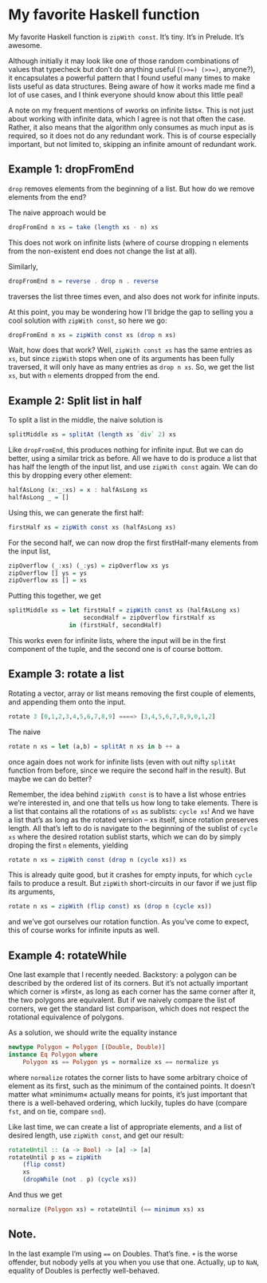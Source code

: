 # My favorite Haskell function

My favorite Haskell function is `zipWith const`. It’s tiny. It’s in Prelude.
It’s awesome.

Although initially it may look like one of those random combinations of values
that typecheck but don’t do anything useful (`(>>=) (>>=)`, anyone?), it
encapsulates a powerful pattern that I found useful many times to make lists
useful as data structures. Being aware of how it works made me find a lot of use
cases, and I think everyone should know about this little peal!

A note on my frequent mentions of »works on infinite lists«. This is not just
about working with infinite data, which I agree is not that often the case.
Rather, it also means that the algorithm only consumes as much input as is
required, so it does not do any redundant work. This is of course especially
important, but not limited to, skipping an infinite amount of redundant work.

## Example 1: dropFromEnd

`drop` removes elements from the beginning of a list. But how do we remove
elements from the end?

The naive approach would be

```haskell
dropFromEnd n xs = take (length xs - n) xs
```

This does not work on infinite lists (where of course dropping n elements from
the non-existent end does not change the list at all).

Similarly,

```haskell
dropFromEnd n = reverse . drop n . reverse
```

traverses the list three times even, and also does not work for infinite inputs.

At this point, you may be wondering how I’ll bridge the gap to selling you a
cool solution with `zipWith const`, so here we go:

```haskell
dropFromEnd n xs = zipWith const xs (drop n xs)
```

Wait, how does that work? Well, `zipWith const xs` has the same entries as `xs`,
but since `zipWith` stops when one of its arguments has been fully traversed, it
will only have as many entries as `drop n xs`. So, we get the list `xs`, but
with `n` elements dropped from the end.

## Example 2: Split list in half

To split a list in the middle, the naive solution is

```haskell
splitMiddle xs = splitAt (length xs `div` 2) xs
```

Like `dropFromEnd`, this produces nothing for infinite input. But we can do
better, using a similar trick as before. All we have to do is produce a list
that has half the length of the input list, and use `zipWith const` again. We
can do this by dropping every other element:

```haskell
halfAsLong (x:_:xs) = x : halfAsLong xs
halfAsLong _ = []
```

Using this, we can generate the first half:

```haskell
firstHalf xs = zipWith const xs (halfAsLong xs)
```

For the second half, we can now drop the first firstHalf-many elements from the
input list,

```haskell
zipOverflow (_:xs) (_:ys) = zipOverflow xs ys
zipOverflow [] ys = ys
zipOverflow xs [] = xs
```

Putting this together, we get

```haskell
splitMiddle xs = let firstHalf = zipWith const xs (halfAsLong xs)
                     secondHalf = zipOverflow firstHalf xs
                 in (firstHalf, secondHalf)
```

This works even for infinite lists, where the input will be in the first
component of the tuple, and the second one is of course bottom.

## Example 3: rotate a list

Rotating a vector, array or list means removing the first couple of elements,
and appending them onto the input.

```haskell
rotate 3 [0,1,2,3,4,5,6,7,8,9] ====> [3,4,5,6,7,8,9,0,1,2]
```

The naive

```haskell
rotate n xs = let (a,b) = splitAt n xs in b ++ a
```

once again does not work for infinite lists (even with out nifty `splitAt`
function from before, since we require the second half in the result). But maybe
we can do better?

Remember, the idea behind `zipWith const` is to have a list whose entries we’re
interested in, and one that tells us how long to take elements. There is a list
that contains all the rotations of `xs` as sublists: `cycle xs`! And we have a
list that’s as long as the rotated version – xs itself, since rotation preserves
length. All that’s left to do is navigate to the beginning of the sublist of
`cycle xs` where the desired rotation sublist starts, which we can do by simply
droping the first `n` elements, yielding

```haskell
rotate n xs = zipWith const (drop n (cycle xs)) xs
```

This is already quite good, but it crashes for empty inputs, for which `cycle`
fails to produce a result. But `zipWith` short-circuits in our favor if we just
flip its arguments,

```haskell
rotate n xs = zipWith (flip const) xs (drop n (cycle xs))
```

and we’ve got ourselves our rotation function. As you’ve come to expect, this of
course works for infinite inputs as well.

## Example 4: rotateWhile

One last example that I recently needed. Backstory: a polygon can be described
by the ordered list of its corners. But it’s not actually important which corner
is »first«, as long as each corner has the same corner after it, the two
polygons are equivalent. But if we naively compare the list of corners, we get
the standard list comparison, which does not respect the rotational equivalence
of polygons.

As a solution, we should write the equality instance

```haskell
newtype Polygon = Polygon [(Double, Double)]
instance Eq Polygon where
    Polygon xs == Polygon ys = normalize xs == normalize ys
```

where `normalize` rotates the corner lists to have some arbitrary choice of
element as its first, such as the minimum of the contained points. It doesn’t
matter what »minimum« actually means for points, it’s just important that there
is a well-behaved ordering, which luckily, tuples do have (compare `fst`, and on
tie, compare `snd`).

Like last time, we can create a list of appropriate elements, and a list of
desired length, use `zipWith const`, and get our result:

```haskell
rotateUntil :: (a -> Bool) -> [a] -> [a]
rotateUntil p xs = zipWith
    (flip const)
    xs
    (dropWhile (not . p) (cycle xs))
```

And thus we get

```haskell
normalize (Polygon xs) = rotateUntil (== minimum xs) xs
```

## Note.

In the last example I’m using `==` on Doubles. That’s fine. `+` is the worse
offender, but nobody yells at you when you use that one. Actually, up to `NaN`,
equality of Doubles is perfectly well-behaved.
